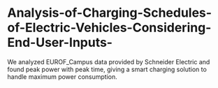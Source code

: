 # Analysis-of-Charging-Schedules-of-Electric-Vehicles-Considering-End-User-Inputs-
We analyzed EUROF_Campus data provided by Schneider Electric and found peak power with peak time, giving a smart charging solution to handle maximum power consumption.
